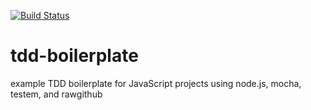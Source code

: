 [![Build Status](https://travis-ci.org/dfkaye/tdd-boilerplate.png?branch=master)](https://travis-ci.org/dfkaye/tdd-boilerplate)

tdd-boilerplate
===============

example TDD boilerplate for JavaScript projects using node.js, mocha, testem, and rawgithub
